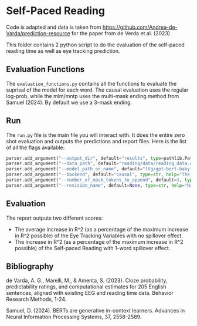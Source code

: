 # Self-Paced Reading

Code is adapted and data is taken from https://github.com/Andrea-de-Varda/prediction-resource for the paper from de Verda et al. (2023)

This folder contains 2 python script to do the evaluation of the self-paced reading time as well as eye tracking prediction.

## Evaluation Functions

The `evaluation_functions.py` contains all the functions to evaluate the suprisal of the model for each word. The causal evaluation uses the regular log-prob, while the mlm/mntp uses the multi-mask ending method from Samuel (2024). By default we use a 3-mask ending.

## Run

The `run.py` file is the main file you will interact with. It does the entire zero shot evaluation and outputs the predictions and report files. Here is the list of all the flags available:

```python
parser.add_argument("--output_dir", default="results", type=pathlib.Path, help="The output directory where the results will be written.")
parser.add_argument("--data_path", default="reading/data/reading_data.csv", type=pathlib.Path, help="Path to file containing the lambada dataset, we expect it to be in a JSONL format.")
parser.add_argument("--model_path_or_name", default="ltg/gpt-bert-babylm-small", type=pathlib.Path, help="The path/name to/of the huggingface folder/repository.")
parser.add_argument("--backend", default="causal", type=str, help="The evaluation backend strategy.", choices=["mlm", "mntp", "causal", "enc_dec"])
parser.add_argument("--number_of_mask_tokens_to_append", default=3, type=int, help="When using either mlm or mntp, the number of mask tokens to append to approximate causal generation.")
parser.add_argument("--revision_name", default=None, type=str, help="Name of the checkpoint/version of the model to test. (If None, the main will be used)")
```

## Evaluation

The report outputs two different scores:
- The average increase in R^2 (as a percentage of the maximum increase in R^2 possible) of the Eye Tracking Variables with no spillover effect.
- The increase in R^2 (as a percentage of the maximum increase in R^2 possible) of the Self-paced Reading with 1-word spillover effect.

## Bibliography

de Varda, A. G., Marelli, M., & Amenta, S. (2023). Cloze probability, predictability ratings, and computational estimates for 205 English sentences, aligned with existing EEG and reading time data. Behavior Research Methods, 1-24.

Samuel, D. (2024). BERTs are generative in-context learners. Advances in Neural Information Processing Systems, 37, 2558-2589.